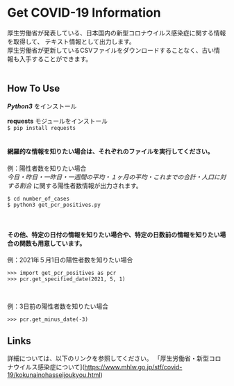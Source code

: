 # Get COVID-19 Information

厚生労働省が発表している、日本国内の新型コロナウイルス感染症に関する情報を取得して、
テキスト情報として出力します。<br>
厚生労働省が更新しているCSVファイルをダウンロードすることなく、古い情報も入手することができます。
<br>
<br>
## How To Use
***Python3*** をインストール<br>

**requests** モジュールをインストール
<br>
`$ pip install requests`
<br><br>
#### 網羅的な情報を知りたい場合は、それぞれのファイルを実行してください。<br>
例：陽性者数を知りたい場合<br>
*今日・昨日・一昨日・一週間の平均・１ヶ月の平均・これまでの合計・人口に対する割合* に関する陽性者数情報が出力されます。<br>
```
$ cd number_of_cases
$ python3 get_pcr_positives.py
```
<br>

#### その他、特定の日付の情報を知りたい場合や、特定の日数前の情報を知りたい場合の関数も用意しています。<br>
例：2021年５月1日の陽性者数を知りたい場合<br>
```
>>> import get_pcr_positives as pcr
>>> pcr.get_specified_date(2021, 5, 1)
```
<br>

例：3日前の陽性者数を知りたい場合<br>
```
>>> pcr.get_minus_date(-3)
```
## Links
詳細については、以下のリンクを参照してください。
「厚生労働省・新型コロナウイルス感染症について](https://www.mhlw.go.jp/stf/covid-19/kokunainohasseijoukyou.html)
